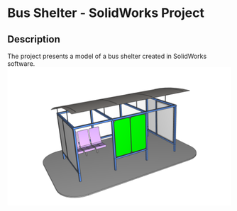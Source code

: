 # Bus Shelter - SolidWorks Project

## Description
The project presents a model of a bus shelter created in SolidWorks software. 
![plot](busstop.png)

